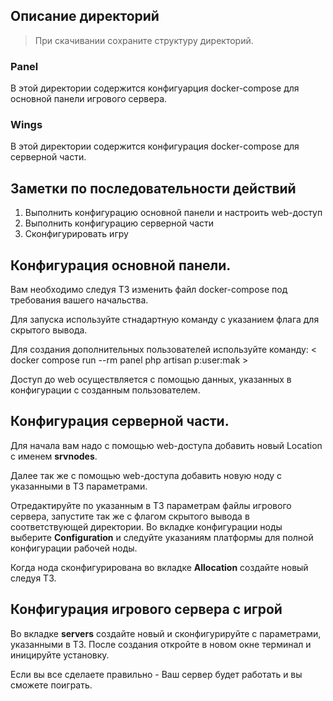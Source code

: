 
## Описание директорий 

> При скачивании сохраните структуру директорий.

### Panel

В этой директории содержится конфигуарция docker-compose для основной панели игрового сервера.

### Wings

В этой директории содержится конфигурация docker-compose для серверной части.


## Заметки по последовательности действий

1.	Выполнить конфигурацию основной панели и настроить web-доступ
2.	Выполнить конфигурацию серверной части
3.	Сконфигурировать игру


## Конфигурация основной панели.

Вам необходимо следуя ТЗ изменить файл docker-compose под требования вашего начальства.

Для запуска используйте стнадартную команду с указанием флага для скрытого вывода.

Для создания дополнительных пользователей используйте команду:
 < docker compose run --rm panel php artisan p:user:mak >

Доступ до web осуществляется с помощью данных, указанных в конфигурации с созданным пользователем.

## Конфигурация серверной части.

Для начала вам надо с помощью web-доступа добавить новый Location с именем **srvnodes**.

Далее так же с помощью web-доступа добавить новую ноду с указанными в ТЗ параметрами.

Отредактируйте по указанным в ТЗ параметрам файлы игрового сервера, запустите так же с флагом скрытого вывода в соответствующей директории.
Во вкладке конфигурации ноды выберите **Configuration** и следуйте указаниям платформы для полной конфигурации рабочей ноды.

Когда нода сконфигурирована во вкладке **Allocation** создайте новый следуя ТЗ.

## Конфигурация игрового сервера  с игрой

Во вкладке **servers** создайте новый и сконфигурируйте с параметрами, указанными в ТЗ. 
После создания откройте в новом окне терминал и иницируйте установку.

Если вы все сделаете правильно - Ваш сервер будет работать и вы сможете поиграть.

